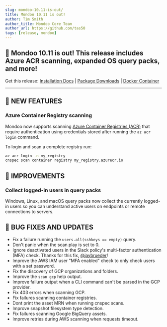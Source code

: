```yaml
---
slug: mondoo-10.11-is-out/
title: Mondoo 10.11 is out!
author: Tim Smith
author_title: Mondoo Core Team
author_url: https://github.com/tas50
tags: [release, mondoo]
---
```


## 🥳 Mondoo 10.11 is out! This release includes Azure ACR scanning, expanded OS query packs, and more!

Get this release: [Installation Docs](https://mondoo.com/docs/cnspec/) | [Package Downloads](https://releases.mondoo.com/cnspec/) | [Docker Container](https://hub.docker.com/r/mondoo/cnspec)

---

## 🎉 NEW FEATURES

### Azure Container Registry scanning

Mondoo now supports scanning [Azure Container Registries (ACR)](https://azure.microsoft.com/en-us/products/container-registry) that require authentication using credentials stored after running the `az acr login` command.

To login and scan a complete registry run:

```bash
az acr login -n my_registry
cnspec scan container registry my_registry.azurecr.io
```

## 🧹 IMPROVEMENTS

### Collect logged-in users in query packs

Windows, Linux, and macOS query packs now collect the currently logged-in users so you can understand active users on endpoints or remote connections to servers.

## 🐛 BUG FIXES AND UPDATES

- Fix a failure running the `users.all(sshkeys == empty)` query.
- Don't panic when the scan play is set to 0.
- Ignore deactivated users in the Slack policy's multi-factor authentication (MFA) check. Thanks for this fix, [@jaybrueder](https://github.com/jaybrueder/)!
- Improve the AWS IAM user "MFA enabled" check to only check users with a set password.
- Fix the discovery of GCP organizations and folders.
- Improve the `scan gcp` help output.
- Improve failure output when a CLI command can't be parsed in the GCP provider.
- Fix 403 errors when scanning GCP.
- Fix failures scanning container registries.
- Dont print the asset MRN when running cnspec scans.
- Improve snapshot filesystem type detection.
- Fix failures scanning Google BigQuery assets.
- Improve retries during AWS scanning when requests timeout.
